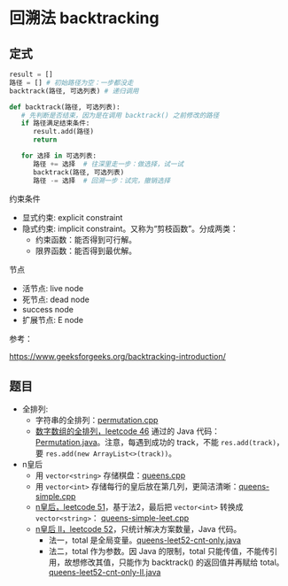 # 回溯法 backtracking

## 定式
```python
result = []
路径 = [] # 初始路径为空：一步都没走
backtrack(路径, 可选列表) # 递归调用

def backtrack(路径, 可选列表):
   # 先判断是否结束，因为是在调用 backtrack() 之前修改的路径
   if 路径满足结束条件:
      result.add(路径)
      return

   for 选择 in 可选列表:
      路径 += 选择  # 往深里走一步：做选择，试一试
      backtrack(路径, 可选列表)
      路径 -= 选择  # 回溯一步：试完，撤销选择
```

约束条件
* 显式约束: explicit constraint
* 隐式约束: implicit constraint。又称为“剪枝函数”。分成两类：
   * 约束函数：能否得到可行解。
   * 限界函数：能否得到最优解。

节点
* 活节点: live node
* 死节点: dead node
* success node
* 扩展节点: E node

参考：

https://www.geeksforgeeks.org/backtracking-introduction/

## 题目

* 全排列:
  * 字符串的全排列：[permutation.cpp](code/permutation.cpp)
  * [数字数组的全排列，leetcode 46](https://leetcode.cn/problems/permutations) 通过的 Java 代码：[Permutation.java](code/Permutation.java)。注意，每遇到成功的 track，不能 `res.add(track)`，要 `res.add(new ArrayList<>(track))`。 
* n皇后
  * 用 `vector<string>` 存储棋盘：[queens.cpp](code/queens.cpp)
  * 用 `vector<int>` 存储每行的皇后放在第几列，更简洁清晰：[queens-simple.cpp](code/queens-simple.cpp)
  * [n皇后，leetcode 51](https://leetcode.cn/problems/n-queens/)，基于法2，最后把 `vector<int>` 转换成 `vector<string>`： [queens-simple-leet.cpp](code/queens-simple-leet.cpp)
  * [n皇后 II，leetcode 52](https://leetcode.cn/problems/n-queens-ii)，只统计解决方案数量，Java 代码。
    * 法一，total 是全局变量。[queens-leet52-cnt-only.java](code/queens-leet52-cnt-only.java)
    * 法二，total 作为参数。因 Java 的限制，total 只能传值，不能传引用，故想修改其值，只能作为 backtrack() 的返回值并再赋给 total。[queens-leet52-cnt-only-II.java](code/queens-leet52-cnt-only-II.java)
    